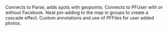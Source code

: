 Connects to Parse, adds spots with geopoints. Connects to PFUser with or without Facebook. Neat pin-adding to the map in groups to create a cascade effect. Custom annotations and use of PFFiles for user added photos.
